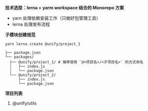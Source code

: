 **技术选型：lerna + yarm workspace 结合的 Monorepo 方案**

- yarn 处理依赖安装工作（只做好包管理工具）
- lerna 处理发布流程

**子模块创建规范**

```
yarn lerna create @unify/project_1
```

```
├── package.json
└── packages/
  ├── @unify/project_1/ # 推荐使用 `@<项目名>/<子项目名>` 的方式命名
  │   ├── index.js
  │   └── package.json
  └── @unify/project_2/
      ├── index.js
      └── package.json
```
**项目列表**

1. @unify/utils

